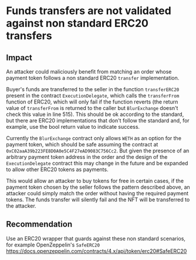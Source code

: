 # Funds transfers are not validated against non standard ERC20 transfers

## Impact

An attacker could maliciously benefit from matching an order whose payment token follows a non standard ERC20 `transfer` implementation. 

Buyer's funds are transferred to the seller in the function `transferERC20` present in the contract `ExecutionDelegate`, which calls the `transferFrom` function of ERC20, which will only fail if the function reverts (the return value of `transferFrom` is returned to the caller but `BlurExchange` doesn't check this value in line 515). This should be ok according to the standard, but there are ERC20 implementations that don't follow the standard and, for example, use the bool return value to indicate success.

Currently the `BlurExchange` contract only allows `WETH` as an option for the payment token, which should be safe assuming the contract at `0xC02aaA39b223FE8D0A0e5C4F27eAD9083C756Cc2`. But given the presence of an arbitrary payment token address in the order and the design of the `ExecutionDelegate` contract this may change in the future and be expanded to allow other ERC20 tokens as payments.

This would allow an attacker to buy tokens for free in certain cases, if the payment token chosen by the seller follows the pattern described above, an attacker could simply match the order without having the required payment tokens. The funds transfer will silently fail and the NFT will be transferred to the attacker.

## Recommendation

Use an ERC20 wrapper that guards against these non standard scenarios, for example OpenZeppelin's `SafeERC20` https://docs.openzeppelin.com/contracts/4.x/api/token/erc20#SafeERC20
